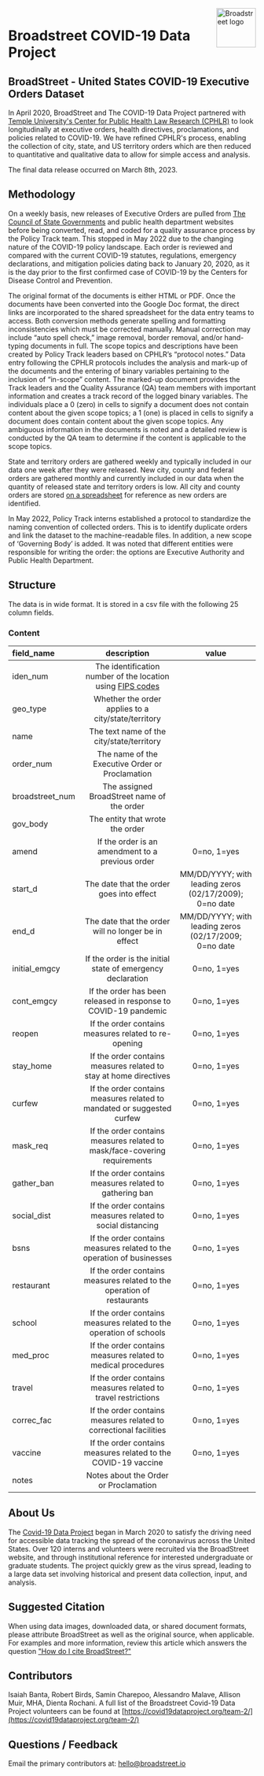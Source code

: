 <a href="https://covid19dataproject.org/">
    <img src="https://covid19dataproject.org/wp-content/uploads/2020/04/LOGO-Broadstreet-covid19.svg" alt="Broadstreet logo" title="BroadStreet" align="right" height="80" />
</a>

Broadstreet COVID-19 Data Project
=================================

## BroadStreet - United States COVID-19 Executive Orders Dataset

In April 2020, BroadStreet and The COVID-19 Data Project partnered with [Temple University&#39;s Center for Public Health Law Research (CPHLR)](http://publichealthlawresearch.org/) to look longitudinally at executive orders, health directives, proclamations, and policies related to COVID-19. We have refined CPHLR&#39;s process, enabling the collection of city, state, and US territory orders which are then reduced to quantitative and qualitative data to allow for simple access and analysis.

The final data release occurred on March 8th, 2023. 


## Methodology
On a weekly basis, new releases of Executive Orders are pulled from [The Council of State Governments](https://web.csg.org/covid19/executive-orders/) and public health department websites before being converted, read, and coded for a quality assurance process by the Policy Track team. This stopped in May 2022 due to the changing nature of the COVID-19 policy landscape. Each order is reviewed and compared with the current COVID-19 statutes, regulations, emergency declarations, and mitigation policies dating back to January 20, 2020, as it is the day prior to the first confirmed case of COVID-19 by the Centers for Disease Control and Prevention.

The original format of the documents is either HTML or PDF. Once the documents have been converted into the Google Doc format, the direct links are incorporated to the shared spreadsheet for the data entry teams to access. Both conversion methods generate spelling and formatting inconsistencies which must be corrected manually. Manual correction may include “auto spell check,” image removal, border removal, and/or hand-typing documents in full. The scope topics and descriptions have been created by Policy Track leaders based on CPHLR’s “protocol notes.” Data entry following the CPHLR protocols includes the analysis and mark-up of the documents and the entering of binary variables pertaining to the inclusion of “in-scope” content. The marked-up document provides the Track leaders and the Quality Assurance (QA) team members with important information and creates a track record of the logged binary variables. The individuals place a 0 (zero) in cells to signify a document does not contain content about the given scope topics; a 1 (one) is placed in cells to signify a document does contain content about the given scope topics. Any ambiguous information in the documents is noted and a detailed review is conducted by the QA team to determine if the content is applicable to the scope topics. 

State and territory orders are gathered weekly and typically included in our data one week after they were released. New city, county and federal orders are gathered monthly and currently included in our data when the quantity of released state and territory orders is low. All city and county orders are stored [on a spreadsheet](https://docs.google.com/spreadsheets/d/1VmslynH_-D3Y0tP9elQOYH5cyyjorhUwNd7qs66JNE4/edit#gid=2093477959) for reference as new orders are identified.

In May 2022, Policy Track interns established a protocol to standardize the naming convention of collected orders. This is to identify duplicate orders and link the dataset to the machine-readable files. In addition, a new scope of ‘Governing Body’ is added. It was noted that different entities were responsible for writing the order: the options are Executive Authority and Public Health Department. 

## Structure

The data is in wide format. It is stored in a csv file with the following 25 column fields.

### Content

| field_name | description | value |
| :-- | :--: | :--: |
| iden_num | The identification number of the location using [FIPS codes](https://transition.fcc.gov/oet/info/maps/census/fips/fips.txt)|
| geo_type | Whether the order applies to a city/state/territory | |
| name | The text name of the city/state/territory | |
| order_num | The name of the Executive Order or Proclamation |
| broadstreet_num | The assigned BroadStreet name of the order |
| gov_body | The entity that wrote the order |
| amend | If the order is an amendment to a previous order | 0=no, 1=yes |
| start_d | The date that the order goes into effect | MM/DD/YYYY; with leading zeros (02/17/2009); 0=no date |
| end_d | The date that the order will no longer be in effect | MM/DD/YYYY; with leading zeros (02/17/2009; 0=no date |
| initial_emgcy | If the order is the initial state of emergency declaration | 0=no, 1=yes |
| cont_emgcy | If the order has been released in response to COVID-19 pandemic | 0=no, 1=yes |
| reopen | If the order contains measures related to re-opening | 0=no, 1=yes |
| stay_home | If the order contains measures related to stay at home directives | 0=no, 1=yes |
| curfew | If the order contains measures related to mandated or suggested curfew | 0=no, 1=yes |
| mask_req | If the order contains measures related to mask/face-covering requirements | 0=no, 1=yes |
| gather_ban | If the order contains measures related to gathering ban | 0=no, 1=yes |
| social_dist | If the order contains measures related to social distancing | 0=no, 1=yes |
| bsns | If the order contains measures related to the operation of businesses | 0=no, 1=yes |
| restaurant | If the order contains measures related to the operation of restaurants | 0=no, 1=yes |
| school | If the order contains measures related to the operation of schools | 0=no, 1=yes |
| med_proc | If the order contains measures related to medical procedures | 0=no, 1=yes |
| travel | If the order contains measures related to travel restrictions | 0=no, 1=yes |
| correc_fac | If the order contains measures related to correctional facilities | 0=no, 1=yes |
| vaccine | If the order contains measures related to the COVID-19 vaccine | 0=no, 1=yes |
| notes | Notes about the Order or Proclamation | |

  
## About Us
The [Covid-19 Data Project](https://covid19dataproject.org/data/) began in March 2020 to satisfy the driving need for accessible data tracking the spread of the coronavirus across the United States. Over 120 interns and volunteers were recruited via the BroadStreet website, and through institutional reference for interested undergraduate or graduate students. The project quickly grew as the virus spread, leading to a large data set involving historical and present data collection, input, and analysis.
  
## Suggested Citation
When using data images, downloaded data, or shared document formats, please attribute BroadStreet as well as the original source, when applicable. For examples and more information, review this article which answers the question ["How do I cite BroadStreet?"](https://help.broadstreet.io/article/citations/)
  
## Contributors
Isaiah Banta, Robert Birds, Samin Charepoo, Alessandro Malave, Allison Muir, MHA, Dienta Rochani. 
A full list of the Broadstreet Covid-19 Data Project volunteers can be found at [https://covid19dataproject.org/team-2/](https://covid19dataproject.org/team-2/)

## Questions / Feedback
Email the primary contributors at: hello@broadstreet.io
